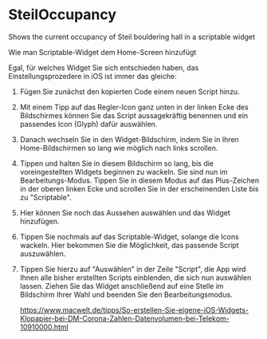 # SteilOccupancy
Shows the current occupancy of Steil bouldering hall in a scriptable widget

Wie man Scriptable-Widget dem Home-Screen hinzufügt

Egal, für welches Widget Sie sich entschieden haben, das Einstellungsprozedere in iOS ist immer das gleiche:  

1. Fügen Sie zunächst den kopierten Code einem neuen Script hinzu. 
2. Mit einem Tipp auf das Regler-Icon ganz unten in der linken Ecke des Bildschirmes 
   können Sie das Script aussagekräftig benennen und ein passendes Icon (Glyph) dafür auswählen. 
3. Danach wechseln Sie in den Widget-Bildschirm, indem Sie in Ihren Home-Bildschirmen so lang wie möglich nach links scrollen. 
4. Tippen und halten Sie in diesem Bildschirm so lang, bis die voreingestellten Widgets beginnen zu wackeln. 
   Sie sind nun im Bearbeitungs-Modus. Tippen Sie in diesem Modus auf das Plus-Zeichen in der oberen linken 
   Ecke und scrollen Sie in der erscheinenden Liste bis zu "Scriptable". 
5. Hier können Sie noch das Aussehen auswählen und das Widget hinzufügen. 
6. Tippen Sie nochmals auf das Scriptable-Widget, solange die Icons wackeln. 
   Hier bekommen Sie die Möglichkeit, das passende Script auszuwählen. 
7. Tippen Sie hierzu auf "Auswählen" in der Zeile "Script", die App wird Ihnen alle bisher erstellten Scripts einblenden, 
   die sich nun auswählen lassen. Ziehen Sie das Widget anschließend auf eine Stelle im Bildschirm Ihrer Wahl und beenden Sie den Bearbeitungsmodus.
   
   https://www.macwelt.de/tipps/So-erstellen-Sie-eigene-iOS-Widgets-Klopapier-bei-DM-Corona-Zahlen-Datenvolumen-bei-Telekom-10910000.html
   
   
